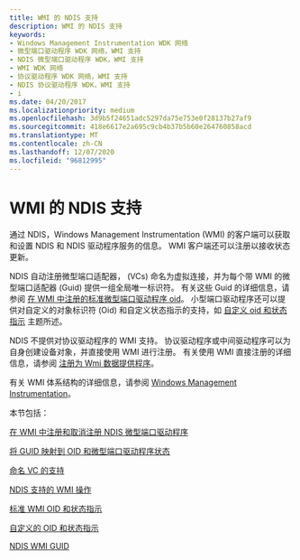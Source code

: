 ```yaml
---
title: WMI 的 NDIS 支持
description: WMI 的 NDIS 支持
keywords:
- Windows Management Instrumentation WDK 网络
- 微型端口驱动程序 WDK 网络，WMI 支持
- NDIS 微型端口驱动程序 WDK，WMI 支持
- WMI WDK 网络
- 协议驱动程序 WDK 网络，WMI 支持
- NDIS 协议驱动程序 WDK，WMI 支持
- i
ms.date: 04/20/2017
ms.localizationpriority: medium
ms.openlocfilehash: 3d9b5f24651adc5297da75e753e0f28137b27af9
ms.sourcegitcommit: 418e6617e2a695c9cb4b37b5b60e264760858acd
ms.translationtype: MT
ms.contentlocale: zh-CN
ms.lasthandoff: 12/07/2020
ms.locfileid: "96812995"
---
```

# <a name="ndis-support-for-wmi"></a>WMI 的 NDIS 支持





通过 NDIS，Windows Management Instrumentation (WMI) 的客户端可以获取和设置 NDIS 和 NDIS 驱动程序服务的信息。 WMI 客户端还可以注册以接收状态更新。

NDIS 自动注册微型端口适配器， (VCs) 命名为虚拟连接，并为每个带 WMI 的微型端口适配器 (Guid) 提供一组全局唯一标识符。 有关这些 Guid 的详细信息，请参阅 [在 WMI 中注册的标准微型端口驱动程序 oid](standard-miniport-driver-oids-registered-with-wmi.md)。 小型端口驱动程序还可以提供对自定义的对象标识符 (Oid) 和自定义状态指示的支持，如 [自定义 oid 和状态指示](customized-oids-and-status-indications.md) 主题所述。

NDIS 不提供对协议驱动程序的 WMI 支持。 协议驱动程序或中间驱动程序可以为自身创建设备对象，并直接使用 WMI 进行注册。 有关使用 WMI 直接注册的详细信息，请参阅 [注册为 Wmi 数据提供程序](../kernel/registering-as-a-wmi-data-provider.md)。

有关 WMI 体系结构的详细信息，请参阅 [Windows Management Instrumentation](../kernel/implementing-wmi.md)。

本节包括：

[在 WMI 中注册和取消注册 NDIS 微型端口驱动程序](registration-and-deregistration-of-ndis-miniport-drivers-with-wmi.md)

[将 GUID 映射到 OID 和微型端口驱动程序状态](mapping-of-guids-to-oids-and-miniport-driver-status.md)

[命名 VC 的支持](support-for-named-vcs.md)

[NDIS 支持的 WMI 操作](ndis-supported-wmi-operations.md)

[标准 WMI OID 和状态指示](standard-miniport-driver-oids-registered-with-wmi.md)

[自定义的 OID 和状态指示](customized-oids-and-status-indications.md)

[NDIS WMI GUID](guid-ndis-status-link-state.md)

 

